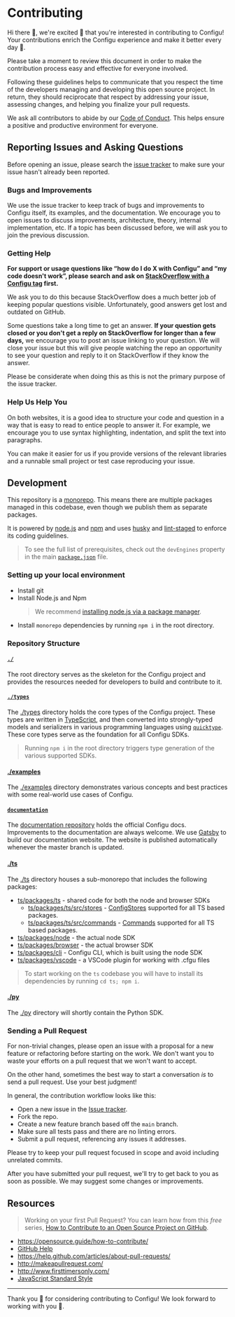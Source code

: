 # Contributing

Hi there 👋, we're excited 🤗 that you're interested in contributing to Configu! Your contributions enrich the Configu experience and make it better every day 🤩.

Please take a moment to review this document in order to make the contribution process easy and effective for everyone involved.

Following these guidelines helps to communicate that you respect the time of the developers managing and developing this open source project. In return, they should reciprocate that respect by addressing your issue, assessing changes, and helping you finalize your pull requests.

We ask all contributors to abide by our [Code of Conduct](CODE_OF_CONDUCT.md). This helps ensure a positive and productive environment for everyone.

## Reporting Issues and Asking Questions

Before opening an issue, please search the [issue tracker](https://github.com/configu/configu/issues) to make sure your issue hasn't already been reported.

### Bugs and Improvements

We use the issue tracker to keep track of bugs and improvements to Configu itself, its examples, and the documentation. We encourage you to open issues to discuss improvements, architecture, theory, internal implementation, etc. If a topic has been discussed before, we will ask you to join the previous discussion.

### Getting Help

**For support or usage questions like “how do I do X with Configu” and “my code doesn't work”, please search and ask on [StackOverflow with a Configu tag](https://stackoverflow.com/questions/tagged/configu?sort=votes&pageSize=50) first.**

We ask you to do this because StackOverflow does a much better job of keeping popular questions visible. Unfortunately, good answers get lost and outdated on GitHub.

Some questions take a long time to get an answer. **If your question gets closed or you don't get a reply on StackOverflow for longer than a few days,** we encourage you to post an issue linking to your question. We will close your issue but this will give people watching the repo an opportunity to see your question and reply to it on StackOverflow if they know the answer.

Please be considerate when doing this as this is not the primary purpose of the issue tracker.

### Help Us Help You

On both websites, it is a good idea to structure your code and question in a way that is easy to read to entice people to answer it. For example, we encourage you to use syntax highlighting, indentation, and split the text into paragraphs.

You can make it easier for us if you provide versions of the relevant libraries and a runnable small project or test case reproducing your issue.

## Development

This repository is a [monorepo](https://trunkbaseddevelopment.com/monorepos/). This means there are multiple packages managed in this codebase, even though we publish them as separate packages.

It is powered by [node.js](https://nodejs.org/en/) and [npm](https://www.npmjs.com/) and uses [husky](https://typicode.github.io/husky/) and [lint-staged](https://github.com/okonet/lint-staged) to enforce its coding guidelines.

> To see the full list of prerequisites, check out the `devEngines` property in the main [`package.json`](https://github.com/configu/configu/blob/main/package.json#L6) file.


### Setting up your local environment

- Install git
- Install Node.js and Npm
  > We recommend [installing node.js via a package manager](https://nodejs.org/en/download/package-manager/).
- Install `monorepo` dependencies by running `npm i` in the root directory.

### Repository Structure

#### [`./`](https://github.com/configu/configu)

The root directory serves as the skeleton for the Configu project and provides the resources needed for developers to build and contribute to it.

#### [`./types`](./types)

The [./types](./types) directory holds the core types of the Configu project. These types are written in [TypeScript](https://www.typescriptlang.org/), and then converted into strongly-typed models and serializers in various programming languages using [`quicktype`](https://quicktype.io/). These core types serve as the foundation for all Configu SDKs.

> Running `npm i` in the root directory triggers type generation of the various supported SDKs.

#### [./examples](./examples)

The [./examples](./examples) directory demonstrates various concepts and best practices with some real-world use cases of Configu.

#### [`documentation`]((https://github.com/configu/docs))

The [documentation repository](https://github.com/configu/docs) holds the official Configu docs. Improvements to the documentation are always welcome. We use [Gatsby](https://github.com/gatsbyjs/gatsby) to build our documentation website. The website is published automatically whenever the master branch is updated.

#### [./ts](./ts)

The [./ts](./ts) directory houses a sub-monorepo that includes the following packages:

- [ts/packages/ts](ts/packages/ts) - shared code for both the node and browser SDKs
  - [ts/packages/ts/src/stores](ts/packages/ts/src/stores) - [ConfigStores](https://configu.com/docs/config-store/) supported for all TS based packages.
  - [ts/packages/ts/src/commands](ts/packages/ts/src/commands) - [Commands](https://configu.com/docs/commands/) supported for all TS based packages.
- [ts/packages/node](ts/packages/node) - the actual node SDK
- [ts/packages/browser](ts/packages/browser) - the actual browser SDK
- [ts/packages/cli](ts/packages/cli) - Configu CLI, which is built using the node SDK
- [ts/packages/vscode](ts/packages/vscode) - a VSCode plugin for working with .cfgu files

> To start working on the `ts` codebase you will have to install its dependencies by running `cd ts; npm i`.

#### [./py](./py)

The [./py](./py) directory will shortly contain the Python SDK.

### Sending a Pull Request

For non-trivial changes, please open an issue with a proposal for a new feature or refactoring before starting on the work. We don't want you to waste your efforts on a pull request that we won't want to accept.

On the other hand, sometimes the best way to start a conversation _is_ to send a pull request. Use your best judgment!

In general, the contribution workflow looks like this:

- Open a new issue in the [Issue tracker](https://github.com/configu/configu/issues).
- Fork the repo.
- Create a new feature branch based off the `main` branch.
- Make sure all tests pass and there are no linting errors.
- Submit a pull request, referencing any issues it addresses.

Please try to keep your pull request focused in scope and avoid including unrelated commits.

After you have submitted your pull request, we'll try to get back to you as soon as possible. We may suggest some changes or improvements.

## Resources

> Working on your first Pull Request? You can learn how from this *free* series, [How to Contribute to an Open Source Project on GitHub](https://app.egghead.io/playlists/how-to-contribute-to-an-open-source-project-on-github).

- https://opensource.guide/how-to-contribute/
- [GitHub Help](https://help.github.com)
- https://help.github.com/articles/about-pull-requests/
- http://makeapullrequest.com/
- http://www.firsttimersonly.com/
- [JavaScript Standard Style](https://standardjs.com/)

---

Thank you 💙 for considering contributing to Configu! We look forward to working with you 🤝.
